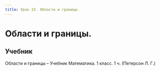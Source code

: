 ```yaml
---
title: Урок 23. Области и границы.
---
```


# Области и границы.

## Учебник

Области и границы – Учебник Математика. 1 класс. 1 ч. (Петерсон Л. Г.)
